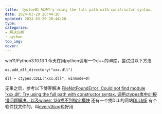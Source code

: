 ```yaml
---
title: 【yolov8】解决Try using the full path with constructor syntax.
date: 2024-03-20 20:44:20
updated: 2024-03-20 20:44:20
type:
categories:
- 解决方案
- python
top_img:
cover: 
---
```

win11/Python3.10.13
1
今天在用python调用一个c++的dll库，尝试过以下方法
```
os.add_dll_directory("xxx.dll")

dll = ctypes.CDLL("xxx.dll", winmode=0)
```
无果之后，参考以下博客解决
[FileNotFoundError: Could not find module 'xxx.dll'. Try using the full path with constructor syntax. 调用ctypes库中dll报错问题解决、以及winerr 126找不到指定模块](https://www.cnblogs.com/weixinyu98/p/17610972.html)
还有一个找DLL的网站[DLLME](https://www.dllme.com/)
有个软件找文件的，叫[everything](https://www.voidtools.com/zh-cn/support/everything/)也好用


